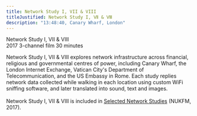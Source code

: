 ```yaml
---
title: Network Study I, VII & VIII
titleJustified: Network Study I, Ⅶ & Ⅷ
description: "13:48:40, Canary Wharf, London"
---
```

Network Study I, VII & VIII<span class="dc-hide-on-large"><br>2017</span>
3-channel film
30 minutes
<span class="dc-hide-on-large"><br></span>

Network Study I, VII & VIII explores network infrastructure across financial, religious and governmental centres of power, including Canary Wharf, the London Internet Exchange, Vatican City's Department of Telecommunication, and the US Embassy in Rome. Each study replies network data collected while walking in each location using custom WiFi sniffing software, and later translated into sound, text and images.<br><br>Network Study I, VII & VIII is included in <a href="https://rizo.stream/s/selected-network-studies" target="_blank">Selected Network Studies</a> (NUKFM, 2017).